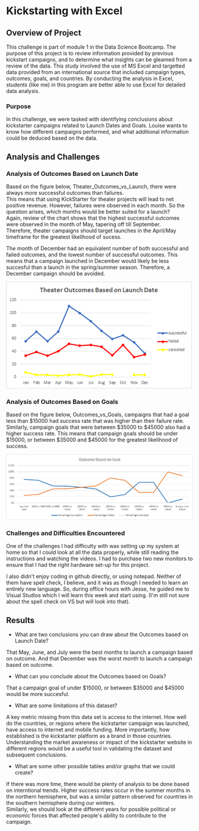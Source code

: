# Kickstarting with Excel

## Overview of Project
This challenge is part of module 1 in the Data Science Bootcamp.
The purpose of this project is to review information provided by previous kickstart campaigns, and to 
determine what insights can be gleamed from a review of the data.  This study involved the use of MS Excel
and targetted data provided from an international source that included campaign types, outcomes, goals, and countries.
By conducting the analysis in Excel, students (like me) in this program are better able to use Excel for detailed data analysis.

### Purpose
In this challenge, we were tasked with identifying conclusions about kickstarter campaigns related to Launch Dates and Goals.
Louise wants to know how different campaigns performed, and what additional information could be deduced based on the data.

## Analysis and Challenges

### Analysis of Outcomes Based on Launch Date
Based on the figure below, Theater_Outcomes_vs_Launch, there were always more successful outcomes than failures.  
This means that using KickStarter for theater projects will lead to net positive revenue.  However, failures were
observed in each month.  So the question arises, which months would be better suited for a launch?  
Again, review of the chart shows that the highest successful outcomes were observed in the month of May, tapering off till September.  
Therefore, theater campaigns should target launches in the April/May timeframe for the greatest likelihood of sucess.

The month of December had an equivalent number of both successful and failed outcomes, and the lowest number of successful outcomes.
This means that a campaign launched in December would likely be less succesful than a launch in the spring/summer season.  Therefore, a 
December campaign should be avoided.

![Graph](/resources/Theater_Outcomes_vs_Launch.png)

### Analysis of Outcomes Based on Goals

Based on the figure below, Outcomes_vs_Goals, campaigns that had a goal less than $15000 had success rate that was higher than their failure rate.  
Similarly, campaign goals that were between $35000 to $45000 also had a higher success rate.  This means that campaign goals should be under $15000, or between $35000 and $45000 for the greatest likelihood of success.

![Graph](/resources/Outcomes_vs_Goals.png)

### Challenges and Difficulties Encountered
One of the challenges I had difficulty with was setting up my system at home so that I could look at all the data properly, while still reading the instructions
and watching the videos.  I had to purchase two new monitors to ensure that I had the right hardware set-up for this project.

I also didn't enjoy coding in github directly, or using notepad.  Neither of them have spell check, I believe, and it was as though I needed to learn an entirely
new language.  So, during office hours with Jesse, he guided me to Visual Studios which I will learn this week and start using.  (I'm still not sure about the 
spell check on VS but will look into that).


## Results

- What are two conclusions you can draw about the Outcomes based on Launch Date?

That May, June, and July were the best months to launch a campaign based on outcome.
And that December was the worst month to launch a campaign based on outcome.

- What can you conclude about the Outcomes based on Goals?

That a campaign goal of under $15000, or between $35000 and $45000 would be more succesful.


- What are some limitations of this dataset?

A key metric missing from this data set is access to the internet.  How well do the countries, or regions where the kickstarter campaign was launched, have access to internet
and mobile funding.  More importantly, how established is the kickstarter platform as a brand in those countries.  Understanding the market awareness or impact of the kickstarter website in different regions would be a useful tool in validating the dataset and subsequent conclusions.


- What are some other possible tables and/or graphs that we could create? 

If there was more time, there would be plenty of analysis to be done based on interntional trends.  Higher success rates occur in the summer months in the northern 
hemisphere, but was a similar pattern observed for countries in the southern hemisphere during our winters.  
Similarly, we should look at the different years for possible political or economic forces that affected people's ability to contribute to the campaign.

